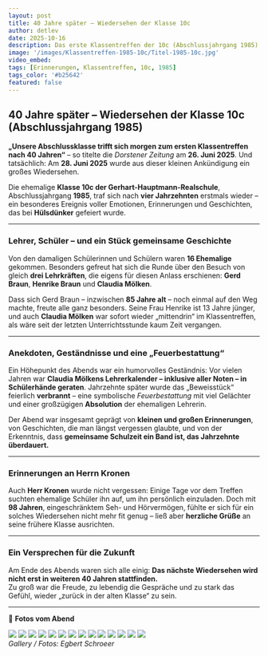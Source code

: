 ```yaml
---
layout: post
title: 40 Jahre später – Wiedersehen der Klasse 10c
author: detlev
date: 2025-10-16
description: Das erste Klassentreffen der 10c (Abschlussjahrgang 1985) – vier Jahrzehnte nach dem Schulabschluss
image: '/images/Klassentreffen-1985-10c/Titel-1985-10c.jpg'
video_embed: 
tags: [Erinnerungen, Klassentreffen, 10c, 1985]
tags_color: '#b25642'
featured: false
---
```


## 40 Jahre später – Wiedersehen der Klasse 10c (Abschlussjahrgang 1985)

**„Unsere Abschlussklasse trifft sich morgen zum ersten Klassentreffen nach 40 Jahren“** – so titelte die *Dorstener Zeitung* am **26. Juni 2025**. Und tatsächlich: Am **28. Juni 2025** wurde aus dieser kleinen Ankündigung ein großes Wiedersehen.  

Die ehemalige **Klasse 10c der Gerhart-Hauptmann-Realschule**, Abschlussjahrgang **1985**, traf sich nach **vier Jahrzehnten** erstmals wieder – ein besonderes Ereignis voller Emotionen, Erinnerungen und Geschichten, das bei **Hülsdünker** gefeiert wurde.

---

### Lehrer, Schüler – und ein Stück gemeinsame Geschichte

Von den damaligen Schülerinnen und Schülern waren **16 Ehemalige** gekommen. Besonders gefreut hat sich die Runde über den Besuch von gleich **drei Lehrkräften**, die eigens für diesen Anlass erschienen: **Gerd Braun**, **Henrike Braun** und **Claudia Mölken**.  

Dass sich Gerd Braun – inzwischen **85 Jahre alt** – noch einmal auf den Weg machte, freute alle ganz besonders. Seine Frau Henrike ist 13 Jahre jünger, und auch **Claudia Mölken** war sofort wieder „mittendrin“ im Klassentreffen, als wäre seit der letzten Unterrichtsstunde kaum Zeit vergangen.

---

### Anekdoten, Geständnisse und eine „Feuerbestattung“

Ein Höhepunkt des Abends war ein humorvolles Geständnis: Vor vielen Jahren war **Claudia Mölkens Lehrerkalender – inklusive aller Noten – in Schülerhände geraten**. Jahrzehnte später wurde das „Beweisstück“ feierlich **verbrannt** – eine symbolische *Feuerbestattung* mit viel Gelächter und einer großzügigen **Absolution** der ehemaligen Lehrerin.  

Der Abend war insgesamt geprägt von **kleinen und großen Erinnerungen**, von Geschichten, die man längst vergessen glaubte, und von der Erkenntnis, dass **gemeinsame Schulzeit ein Band ist, das Jahrzehnte überdauert.**

---

### Erinnerungen an Herrn Kronen

Auch **Herr Kronen** wurde nicht vergessen: Einige Tage vor dem Treffen suchten ehemalige Schüler ihn auf, um ihn persönlich einzuladen. Doch mit **98 Jahren**, eingeschränktem Seh- und Hörvermögen, fühlte er sich für ein solches Wiedersehen nicht mehr fit genug – ließ aber **herzliche Grüße** an seine frühere Klasse ausrichten.

---

### Ein Versprechen für die Zukunft

Am Ende des Abends waren sich alle einig: **Das nächste Wiedersehen wird nicht erst in weiteren 40 Jahren stattfinden.**  
Zu groß war die Freude, zu lebendig die Gespräche und zu stark das Gefühl, wieder „zurück in der alten Klasse“ zu sein.

---

📸 **Fotos vom Abend**

<div class="gallery-box">
  <div class="gallery gallery--post">
    <img src="/images/Klassentreffen-1985-10c/1985-10c (1).jpg" loading="lazy">
    <img src="/images/Klassentreffen-1985-10c/1985-10c (2).jpg" loading="lazy">
    <img src="/images/Klassentreffen-1985-10c/1985-10c (3).jpg" loading="lazy">
    <img src="/images/Klassentreffen-1985-10c/1985-10c (4).jpg" loading="lazy">
    <img src="/images/Klassentreffen-1985-10c/1985-10c (5).jpg" loading="lazy">
    <img src="/images/Klassentreffen-1985-10c/1985-10c (6).jpg" loading="lazy">
    <img src="/images/Klassentreffen-1985-10c/1985-10c (7).jpg" loading="lazy">
    <img src="/images/Klassentreffen-1985-10c/1985-10c (8).jpg" loading="lazy">
    <img src="/images/Klassentreffen-1985-10c/1985-10c (9).jpg" loading="lazy">
    <img src="/images/Klassentreffen-1985-10c/1985-10c (10).jpg" loading="lazy">
    <img src="/images/Klassentreffen-1985-10c/1985-10c (11).jpg" loading="lazy">
    <img src="/images/Klassentreffen-1985-10c/1985-10c (12).jpg" loading="lazy">
    <img src="/images/Klassentreffen-1985-10c/1985-10c (13).jpg" loading="lazy">
    <img src="/images/Klassentreffen-1985-10c/1985-10c (14).jpg" loading="lazy">
  </div>
  <em>Gallery / <a target="_blank">Fotos: Egbert Schroeer</a></em>
</div>
